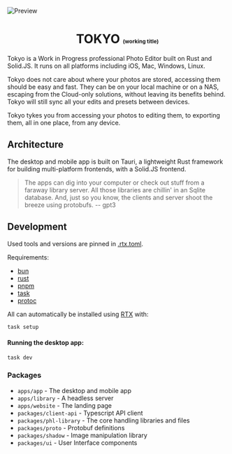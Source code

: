![Preview](./docs/Inspect_View.png)

<center>
  <h1>
    TOKYO
    <span style="font-size: 12px">(working title)</span>
  </h1>
</center>

Tokyo is a Work in Progress professional Photo Editor built on Rust and Solid.JS. It runs on all platforms including iOS, Mac, Windows, Linux.

Tokyo does not care about where your photos are stored, accessing them should be easy and fast. They can be on your local machine or on a NAS, escaping from the Cloud-only solutions, without leaving its benefits behind. Tokyo will still sync all your edits and presets between devices.

Tokyo tykes you from accessing your photos to editing them, to exporting them, all in one place, from any device.

## Architecture

The desktop and mobile app is built on Tauri, a lightweight Rust framework for building multi-platform frontends, with a Solid.JS frontend.

> The apps can dig into your computer or check out stuff from a faraway library server. All those libraries are chillin' in an Sqlite database. And, just so you know, the clients and server shoot the breeze using protobufs. -- gpt3

## Development

Used tools and versions are pinned in [.rtx.toml](./.rtx.toml).

Requirements:

- [bun](https://bun.sh/)
- [rust](https://rustup.rs/)
- [pnpm](https://pnpm.io/)
- [task](https://taskfile.dev/)
- [protoc](https://grpc.io/docs/protoc-installation/)

All can automatically be installed using [RTX](https://github.com/jdx/rtx) with:

```sh
task setup
```

#### Running the desktop app:

```sh
task dev
```

### Packages

- `apps/app` - The desktop and mobile app
- `apps/library` - A headless server
- `apps/website` - The landing page
- `packages/client-api` - Typescript API client
- `packages/phl-library` - The core handling libraries and files
- `packages/proto` - Protobuf definitions
- `packages/shadow` - Image manipulation library
- `packages/ui` - User Interface components
